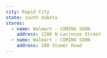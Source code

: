 ```yaml
---
city: Rapid City
state: south dakota
stores:
  - name: Walmart - COMING SOON
    address: 1200 N Lacrosse Street
  - name: Walmart - COMING SOON
    address: 100 Stumer Road
---
```

